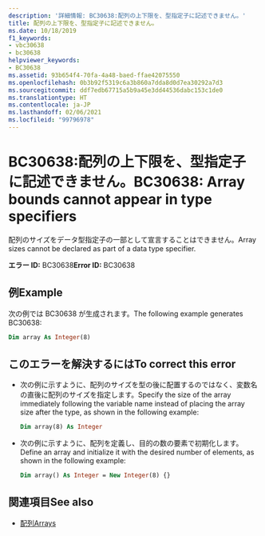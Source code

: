```yaml
---
description: '詳細情報: BC30638:配列の上下限を、型指定子に記述できません。'
title: 配列の上下限を、型指定子に記述できません。
ms.date: 10/18/2019
f1_keywords:
- vbc30638
- bc30638
helpviewer_keywords:
- BC30638
ms.assetid: 93b654f4-70fa-4a48-baed-ffae42075550
ms.openlocfilehash: 0b3b92f5319c6a3b860a7dda8d0d7ea30292a7d3
ms.sourcegitcommit: ddf7edb67715a5b9a45e3dd44536dabc153c1de0
ms.translationtype: HT
ms.contentlocale: ja-JP
ms.lasthandoff: 02/06/2021
ms.locfileid: "99796978"
---
```

# <a name="bc30638-array-bounds-cannot-appear-in-type-specifiers"></a><span data-ttu-id="f4457-103">BC30638:配列の上下限を、型指定子に記述できません。</span><span class="sxs-lookup"><span data-stu-id="f4457-103">BC30638: Array bounds cannot appear in type specifiers</span></span>

<span data-ttu-id="f4457-104">配列のサイズをデータ型指定子の一部として宣言することはできません。</span><span class="sxs-lookup"><span data-stu-id="f4457-104">Array sizes cannot be declared as part of a data type specifier.</span></span>

<span data-ttu-id="f4457-105">**エラー ID:** BC30638</span><span class="sxs-lookup"><span data-stu-id="f4457-105">**Error ID:** BC30638</span></span>

## <a name="example"></a><span data-ttu-id="f4457-106">例</span><span class="sxs-lookup"><span data-stu-id="f4457-106">Example</span></span>

<span data-ttu-id="f4457-107">次の例では BC30638 が生成されます。</span><span class="sxs-lookup"><span data-stu-id="f4457-107">The following example generates BC30638:</span></span>

```vb
Dim array As Integer(8)
```

## <a name="to-correct-this-error"></a><span data-ttu-id="f4457-108">このエラーを解決するには</span><span class="sxs-lookup"><span data-stu-id="f4457-108">To correct this error</span></span>

- <span data-ttu-id="f4457-109">次の例に示すように、配列のサイズを型の後に配置するのではなく、変数名の直後に配列のサイズを指定します。</span><span class="sxs-lookup"><span data-stu-id="f4457-109">Specify the size of the array immediately following the variable name instead of placing the array size after the type, as shown in the following example:</span></span>

  ```vb
  Dim array(8) As Integer
  ```

- <span data-ttu-id="f4457-110">次の例に示すように、配列を定義し、目的の数の要素で初期化します。</span><span class="sxs-lookup"><span data-stu-id="f4457-110">Define an array and initialize it with the desired number of elements, as shown in the following example:</span></span>

  ```vb
  Dim array() As Integer = New Integer(8) {}
  ```

## <a name="see-also"></a><span data-ttu-id="f4457-111">関連項目</span><span class="sxs-lookup"><span data-stu-id="f4457-111">See also</span></span>

- [<span data-ttu-id="f4457-112">配列</span><span class="sxs-lookup"><span data-stu-id="f4457-112">Arrays</span></span>](../../programming-guide/language-features/arrays/index.md)
